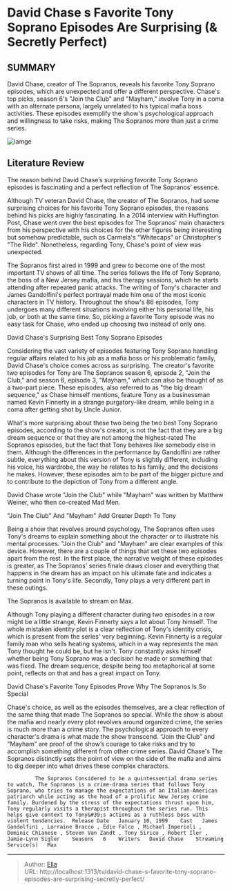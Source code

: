 # David Chase s Favorite Tony Soprano Episodes Are Surprising (&amp; Secretly Perfect)


## SUMMARY 



  David Chase, creator of The Sopranos, reveals his favorite Tony Soprano episodes, which are unexpected and offer a different perspective.   Chase&#39;s top picks, season 6&#39;s &#34;Join the Club&#34; and &#34;Mayham,&#34; involve Tony in a coma with an alternate persona, largely unrelated to his typical mafia boss activities.   These episodes exemplify the show&#39;s psychological approach and willingness to take risks, making The Sopranos more than just a crime series.  

![iamge](https://static1.srcdn.com/wordpress/wp-content/uploads/2023/03/tony-soprano-smiling-in-the-sopranos.jpeg)

## Literature Review
The reason behind David Chase’s surprising favorite Tony Soprano episodes is fascinating and a perfect reflection of The Sopranos’ essence. 




Although TV veteran David Chase, the creator of The Sopranos, had some surprising choices for his favorite Tony Soprano episodes, the reasons behind his picks are highly fascinating. In a 2014 interview with Huffington Post, Chase went over the best episodes for The Sopranos&#39; main characters from his perspective with his choices for the other figures being interesting but somehow predictable, such as Carmela&#39;s &#34;Whitecaps&#34; or Christopher&#39;s &#34;The Ride&#34;. Nonetheless, regarding Tony, Chase&#39;s point of view was unexpected.




The Sopranos first aired in 1999 and grew to become one of the most important TV shows of all time. The series follows the life of Tony Soprano, the boss of a New Jersey mafia, and his therapy sessions, which he starts attending after repeated panic attacks. The writing of Tony&#39;s character and James Gandolfini&#39;s perfect portrayal made him one of the most iconic characters in TV history. Throughout the show&#39;s 86 episodes, Tony undergoes many different situations involving either his personal life, his job, or both at the same time. So, picking a favorite Tony episode was no easy task for Chase, who ended up choosing two instead of only one.


 David Chase&#39;s Surprising Best Tony Soprano Episodes 
          

Considering the vast variety of episodes featuring Tony Soprano handling regular affairs related to his job as a mafia boss or his problematic family, David Chase&#39;s choice comes across as surprising. The creator&#39;s favorite two episodes for Tony are The Sopranos season 6, episode 2, &#34;Join the Club,&#34; and season 6, episode 3, &#34;Mayham,&#34; which can also be thought of as a two-part piece. These episodes, also referred to as &#34;the big dream sequence,&#34; as Chase himself mentions, feature Tony as a businessman named Kevin Finnerty in a strange purgatory-like dream, while being in a coma after getting shot by Uncle Junior.




What&#39;s more surprising about these two being the two best Tony Soprano episodes, according to the show&#39;s creator, is not the fact that they are a big dream sequence or that they are not among the highest-rated The Sopranos episodes, but the fact that Tony behaves like somebody else in them. Although the differences in the performance by Gandolfini are rather subtle, everything about this version of Tony is slightly different, including his voice, his wardrobe, the way he relates to his family, and the decisions he makes. However, these episodes aim to be part of the bigger picture and to contribute to the depiction of Tony from a different angle. 



David Chase wrote &#34;Join the Club&#34; while &#34;Mayham&#34; was written by Matthew Weiner, who then co-created Mad Men.






 &#34;Join The Club&#34; And &#34;Mayham&#34; Add Greater Depth To Tony 
          




Being a show that revolves around psychology, The Sopranos often uses Tony&#39;s dreams to explain something about the character or to illustrate his mental processes. &#34;Join the Club&#34; and &#34;Mayham&#34; are clear examples of this device. However, there are a couple of things that set these two episodes apart from the rest. In the first place, the narrative weight of these episodes is greater, as The Sopranos&#39; series finale draws closer and everything that happens in the dream has an impact on his ultimate fate and indicates a turning point in Tony&#39;s life. Secondly, Tony plays a very different part in these outings.



The Sopranos is available to stream on Max.




Although Tony playing a different character during two episodes in a row might be a little strange, Kevin Finnerty says a lot about Tony himself. The whole mistaken identity plot is a clear reflection of Tony&#39;s identity crisis, which is present from the series&#39; very beginning. Kevin Finnerty is a regular family man who sells heating systems, which in a way represents the man Tony thought he could be, but he isn&#39;t. Tony constantly asks himself whether being Tony Soprano was a decision he made or something that was fixed. The dream sequence, despite being too metaphorical at some point, reflects on that and has a great impact on Tony.






 David Chase&#39;s Favorite Tony Episodes Prove Why The Sopranos Is So Special 
         

Chase&#39;s choice, as well as the episodes themselves, are a clear reflection of the same thing that made The Sopranos so special. While the show is about the mafia and nearly every plot revolves around organized crime, the series is much more than a crime story. The psychological approach to every character&#39;s drama is what made the show transcend. “Join the Club” and “Mayham” are proof of the show’s courage to take risks and try to accomplish something different from other crime series. David Chase&#39;s The Sopranos distinctly sets the point of view on the side of the mafia and aims to dig deeper into what drives these complex characters.

             The Sopranos Considered to be a quintessential drama series to watch, The Sopranos is a crime-drama series that follows Tony Soprano, who tries to manage the expectations of an Italian-American patriarch while acting as the head of a prolific New Jersey crime family. Burdened by the stress of the expectations thrust upon him, Tony regularly visits a therapist throughout the series run. This helps give context to Tony&#39;s actions as a ruthless boss with violent tendencies.  Release Date   January 10, 1999    Cast   James Gandolfini , Lorraine Bracco , Edie Falco , Michael Imperioli , Dominic Chianese , Steven Van Zandt , Tony Sirico , Robert Iler , Jamie-Lynn Sigler    Seasons   6    Writers   David Chase    Streaming Service(s)   Max       






---

> Author: [Ella](https://instagram.hk.cn/)  
> URL: http://localhost:1313/tv/david-chase-s-favorite-tony-soprano-episodes-are-surprising-secretly-perfect/  

